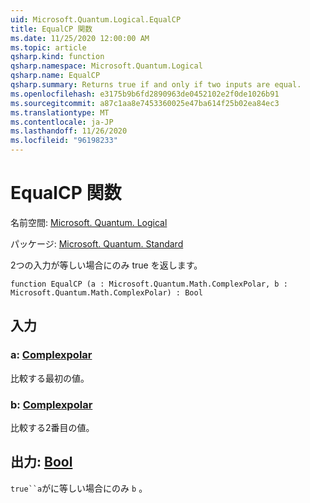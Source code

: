 ```yaml
---
uid: Microsoft.Quantum.Logical.EqualCP
title: EqualCP 関数
ms.date: 11/25/2020 12:00:00 AM
ms.topic: article
qsharp.kind: function
qsharp.namespace: Microsoft.Quantum.Logical
qsharp.name: EqualCP
qsharp.summary: Returns true if and only if two inputs are equal.
ms.openlocfilehash: e3175b9b6fd2890963de0452102e2f0de1026b91
ms.sourcegitcommit: a87c1aa8e7453360025e47ba614f25b02ea84ec3
ms.translationtype: MT
ms.contentlocale: ja-JP
ms.lasthandoff: 11/26/2020
ms.locfileid: "96198233"
---
```

# <a name="equalcp-function"></a>EqualCP 関数

名前空間: [Microsoft. Quantum. Logical](xref:Microsoft.Quantum.Logical)

パッケージ: [Microsoft. Quantum. Standard](https://nuget.org/packages/Microsoft.Quantum.Standard)


2つの入力が等しい場合にのみ true を返します。

```qsharp
function EqualCP (a : Microsoft.Quantum.Math.ComplexPolar, b : Microsoft.Quantum.Math.ComplexPolar) : Bool
```


## <a name="input"></a>入力

### <a name="a--complexpolar"></a>a: [Complexpolar](xref:Microsoft.Quantum.Math.ComplexPolar)

比較する最初の値。


### <a name="b--complexpolar"></a>b: [Complexpolar](xref:Microsoft.Quantum.Math.ComplexPolar)

比較する2番目の値。



## <a name="output--bool"></a>出力: [Bool](xref:microsoft.quantum.lang-ref.bool)

`true``a`がに等しい場合にのみ `b` 。